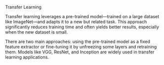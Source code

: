 Transfer Learning

Transfer learning leverages a pre-trained model—trained on a large dataset like ImageNet—and adapts it to a new but related task. This approach significantly reduces training time and often yields better results, especially when the new dataset is small.

There are two main approaches: using the pre-trained model as a fixed feature extractor or fine-tuning it by unfreezing some layers and retraining them. Models like VGG, ResNet, and Inception are widely used in transfer learning applications.
